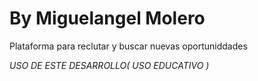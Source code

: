<h1>By Miguelangel Molero</h1>
<p>Plataforma para reclutar y buscar nuevas oportuniddades</p>

<cite>USO DE ESTE DESARROLLO( USO EDUCATIVO )</cite>




